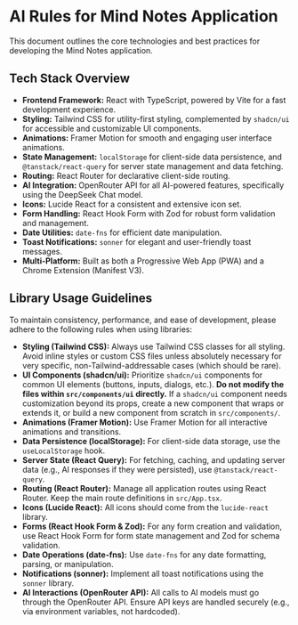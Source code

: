 # AI Rules for Mind Notes Application

This document outlines the core technologies and best practices for developing the Mind Notes application.

## Tech Stack Overview

*   **Frontend Framework:** React with TypeScript, powered by Vite for a fast development experience.
*   **Styling:** Tailwind CSS for utility-first styling, complemented by `shadcn/ui` for accessible and customizable UI components.
*   **Animations:** Framer Motion for smooth and engaging user interface animations.
*   **State Management:** `localStorage` for client-side data persistence, and `@tanstack/react-query` for server state management and data fetching.
*   **Routing:** React Router for declarative client-side routing.
*   **AI Integration:** OpenRouter API for all AI-powered features, specifically using the DeepSeek Chat model.
*   **Icons:** Lucide React for a consistent and extensive icon set.
*   **Form Handling:** React Hook Form with Zod for robust form validation and management.
*   **Date Utilities:** `date-fns` for efficient date manipulation.
*   **Toast Notifications:** `sonner` for elegant and user-friendly toast messages.
*   **Multi-Platform:** Built as both a Progressive Web App (PWA) and a Chrome Extension (Manifest V3).

## Library Usage Guidelines

To maintain consistency, performance, and ease of development, please adhere to the following rules when using libraries:

*   **Styling (Tailwind CSS):** Always use Tailwind CSS classes for all styling. Avoid inline styles or custom CSS files unless absolutely necessary for very specific, non-Tailwind-addressable cases (which should be rare).
*   **UI Components (shadcn/ui):** Prioritize `shadcn/ui` components for common UI elements (buttons, inputs, dialogs, etc.). **Do not modify the files within `src/components/ui` directly.** If a `shadcn/ui` component needs customization beyond its props, create a new component that wraps or extends it, or build a new component from scratch in `src/components/`.
*   **Animations (Framer Motion):** Use Framer Motion for all interactive animations and transitions.
*   **Data Persistence (localStorage):** For client-side data storage, use the `useLocalStorage` hook.
*   **Server State (React Query):** For fetching, caching, and updating server data (e.g., AI responses if they were persisted), use `@tanstack/react-query`.
*   **Routing (React Router):** Manage all application routes using React Router. Keep the main route definitions in `src/App.tsx`.
*   **Icons (Lucide React):** All icons should come from the `lucide-react` library.
*   **Forms (React Hook Form & Zod):** For any form creation and validation, use React Hook Form for form state management and Zod for schema validation.
*   **Date Operations (date-fns):** Use `date-fns` for any date formatting, parsing, or manipulation.
*   **Notifications (sonner):** Implement all toast notifications using the `sonner` library.
*   **AI Interactions (OpenRouter API):** All calls to AI models must go through the OpenRouter API. Ensure API keys are handled securely (e.g., via environment variables, not hardcoded).